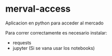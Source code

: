 # merval-access
Aplicacion en python para acceder al mercado

Para correr correctamente es necesario instalar:
- requests
- jupyter (Si se vana  usar los notebooks)
